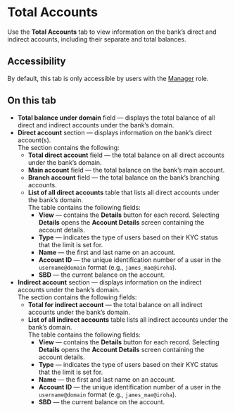 # Total Accounts

Use the **Total Accounts** tab to view information on the bank’s direct and indirect accounts, including their separate and total balances.

## Accessibility

By default, this tab is only accessible by users with the [Manager](../roles.md#manager) role.

## On this tab

- **Total balance under domain** field — displays the total balance of all direct and indirect accounts under the bank’s domain.
- **Direct account** section — displays information on the bank’s direct account(s).  
  The section contains the following:
  - **Total direct account** field — the total balance on all direct accounts under the bank’s domain.
  - **Main account** field — the total balance on the bank’s main account.
  - **Branch account** field — the total balance on the bank’s branching accounts.
  - **List of all direct accounts** table that lists all direct accounts under the bank’s domain.  
    The table contains the following fields:
    - **View** — contains the **Details** button for each record. Selecting **Details** opens the **Account Details** screen containing the account details.
    - **Type** — indicates the type of users based on their KYC status that the limit is set for.
    - **Name** — the first and last name on an account.
    - **Account ID** — the unique identification number of a user in the `username@domain` format (e.g., `james_mae@iroha`).
    - **SBD** — the current balance on the account.
- **Indirect account** section — displays information on the indirect accounts under the bank’s domain.  
  The section contains the following fields:
  - **Total for indirect account** — the total balance on all indirect accounts under the bank’s domain.
  - **List of all indirect accounts** table lists all indirect accounts under the bank’s domain.  
    The table contains the following fields:
    - **View** — contains the **Details** button for each record. Selecting **Details** opens the **Account Details** screen containing the account details.
    - **Type** — indicates the type of users based on their KYC status that the limit is set for.
    - **Name** — the first and last name on an account.
    - **Account ID** — the unique identification number of a user in the `username@domain` format (e.g., `james_mae@iroha`).
    - **SBD** — the current balance on the account.
